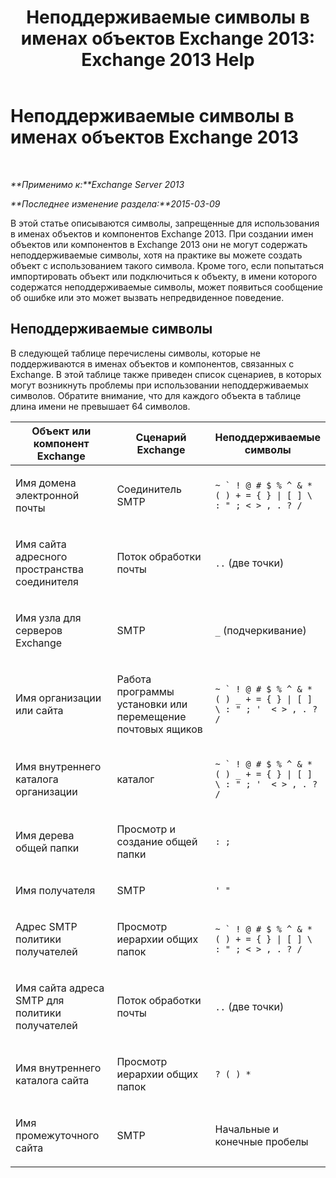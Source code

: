 ﻿---
title: 'Неподдерживаемые символы в именах объектов Exchange 2013: Exchange 2013 Help'
TOCTitle: Неподдерживаемые символы в именах объектов Exchange 2013
ms:assetid: 76fa4e23-f0f6-473b-9227-70ded907578f
ms:mtpsurl: https://technet.microsoft.com/ru-ru/library/Dn169553(v=EXCHG.150)
ms:contentKeyID: 54652128
ms.date: 04/30/2018
mtps_version: v=EXCHG.150
ms.translationtype: HT
---

# Неподдерживаемые символы в именах объектов Exchange 2013

 

_**Применимо к:**Exchange Server 2013_

_**Последнее изменение раздела:**2015-03-09_

В этой статье описываются символы, запрещенные для использования в именах объектов и компонентов Exchange 2013. При создании имен объектов или компонентов в Exchange 2013 они не могут содержать неподдерживаемые символы, хотя на практике вы можете создать объект с использованием такого символа. Кроме того, если попытаться импортировать объект или подключиться к объекту, в имени которого содержатся неподдерживаемые символы, может появиться сообщение об ошибке или это может вызвать непредвиденное поведение.

## Неподдерживаемые символы

В следующей таблице перечислены символы, которые не поддерживаются в именах объектов и компонентов, связанных с Exchange. В этой таблице также приведен список сценариев, в которых могут возникнуть проблемы при использовании неподдерживаемых символов. Обратите внимание, что для каждого объекта в таблице длина имени не превышает 64 символов.


<table>
<colgroup>
<col style="width: 33%" />
<col style="width: 33%" />
<col style="width: 33%" />
</colgroup>
<thead>
<tr class="header">
<th>Объект или компонент Exchange</th>
<th>Сценарий Exchange</th>
<th>Неподдерживаемые символы</th>
</tr>
</thead>
<tbody>
<tr class="odd">
<td><p>Имя домена электронной почты</p></td>
<td><p>Соединитель SMTP</p></td>
<td><p><code>~ ` ! @ # $ % ^ &amp; * ( ) + = { } | [ ] \ : &quot; ; &lt; &gt; , . ? /</code></p></td>
</tr>
<tr class="even">
<td><p>Имя сайта адресного пространства соединителя</p></td>
<td><p>Поток обработки почты</p></td>
<td><p><code>..</code> (две точки)</p></td>
</tr>
<tr class="odd">
<td><p>Имя узла для серверов Exchange</p></td>
<td><p>SMTP</p></td>
<td><p><code>_</code> (подчеркивание)</p></td>
</tr>
<tr class="even">
<td><p>Имя организации или сайта</p></td>
<td><p>Работа программы установки или перемещение почтовых ящиков</p></td>
<td><p><code>~ ` ! @ # $ % ^ &amp; * ( ) _ + = { } | [ ] \ : &quot; ; '  &lt; &gt; , . ? /</code></p></td>
</tr>
<tr class="odd">
<td><p>Имя внутреннего каталога организации</p></td>
<td><p>каталог</p></td>
<td><p><code>~ ` ! @ # $ % ^ &amp; * ( ) _ + = { } | [ ] \ : &quot; ; '  &lt; &gt; , . ? /</code></p></td>
</tr>
<tr class="even">
<td><p>Имя дерева общей папки</p></td>
<td><p>Просмотр и создание общей папки</p></td>
<td><p><code>: ;</code></p></td>
</tr>
<tr class="odd">
<td><p>Имя получателя</p></td>
<td><p>SMTP</p></td>
<td><p><code>' &quot;</code></p></td>
</tr>
<tr class="even">
<td><p>Адрес SMTP политики получателей</p></td>
<td><p>Просмотр иерархии общих папок</p></td>
<td><p><code>~ ` ! @ # $ % ^ &amp; * ( ) + = { } | [ ] \ : &quot; ; &lt; &gt; , . ? /</code></p></td>
</tr>
<tr class="odd">
<td><p>Имя сайта адреса SMTP для политики получателей</p></td>
<td><p>Поток обработки почты</p></td>
<td><p><code>..</code> (две точки)</p></td>
</tr>
<tr class="even">
<td><p>Имя внутреннего каталога сайта</p></td>
<td><p>Просмотр иерархии общих папок</p></td>
<td><p><code>? ( ) *</code></p></td>
</tr>
<tr class="odd">
<td><p>Имя промежуточного сайта</p></td>
<td><p>SMTP</p></td>
<td><p>Начальные и конечные пробелы</p></td>
</tr>
</tbody>
</table>

